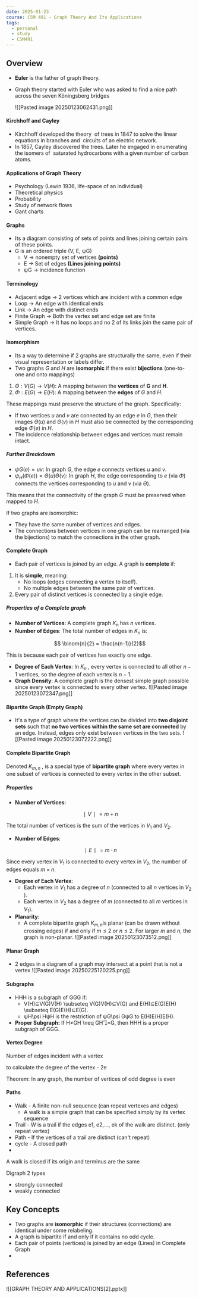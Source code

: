 ```yaml
---
date: 2025-01-23
course: CSM 491 - Graph Theory And Its Applications
tags:
  - personal
  - study
  - CSM491
---
```


## **Overview**

- **Euler** is the father of graph theory.

- Graph theory started with Euler who was asked to find a nice path across the seven Köningsberg bridges

	![[Pasted image 20250123062431.png]]
#### **Kirchhoff and Cayley**
- Kirchhoff developed the theory  of trees in 1847 to solve the linear  equations in branches and  circuits of an electric network.
- In 1857, Cayley discovered the trees. Later he engaged in enumerating the isomers of  saturated hydrocarbons with a given number of carbon atoms.
#### **Applications of Graph Theory**
- Psychology (Lewin 1936, life-space of an individual)
- Theoretical physics
- Probability
- Study of network flows
- Gant charts
#### **Graphs**
- Its a diagram consisting of sets of points and lines joining certain pairs of these points.
- G is an ordered triple (V, E, ψG)
	- V -> nonempty set of vertices **(points)**
	- E -> Set of edges **(Lines joining points)**
	- ψG -> incidence function
#### Terminology
- Adjacent edge -> 2 vertices which are incident with a common edge
- Loop -> An edge with identical ends
- Link -> An edge with distinct ends
- Finite Graph -> Both the vertex set and edge set are finite
- Simple Graph -> It has no loops and no 2 of its links join the same pair of vertices.
#### **Isomorphism**
- Its a way to determine if 2 graphs are structurally the same, even if their visual representation or labels differ.
- Two graphs *G* and *H* are **isomorphic** if there exist **bijections** (one-to-one and onto mappings)

1. $\Theta: V(G) \to V(H)$: A mapping between the **vertices** of **G** and **H**.
2. $\Phi: E(G) \to E(H):$ A mapping between the **edges** of *G* and *H*.

These mappings must preserve the structure of the graph. Specifically:

- If two vertices $u$ and $v$ are connected by an edge $e$ in $G$, then their images $\Theta(u)$ and $\Theta(v)$ in $H$ must also be connected by the corresponding edge $\Phi(e)$ in $H$.
- The incidence relationship between edges and vertices must remain intact.
##### **Further Breakdown**
- $ψG​(e)=uv:$ In graph $G$, the edge $e$ connects vertices $u$ and $v$.
- $\psi_H(\Phi(e)) = \Theta(u) \Theta(v):$ In graph $H$, the edge corresponding to $e$ (via $\Phi$) connects the vertices corresponding to $u$ and $v$ (via $\Theta$).

This means that the connectivity of the graph $G$ must be preserved when mapped to $H$.

If two graphs are isomorphic:

- They have the same number of vertices and edges.
- The connections between vertices in one graph can be rearranged (via the bijections) to match the connections in the other graph.
#### Complete Graph
- Each pair of vertices is joined by an edge.
A graph is **complete** if:
1. It is **simple**, meaning:
    - No loops (edges connecting a vertex to itself).
    - No multiple edges between the same pair of vertices.
2. Every pair of distinct vertices is connected by a single edge.
##### Properties of a Complete graph
- **Number of Vertices**: A complete graph $K_n$​ has $n$ vertices.
- **Number of Edges**: The total number of edges in $K_n​$ is: 

$$
\binom{n}{2} = \frac{n(n-1)}{2}​ 
$$

This is because each pair of vertices has exactly one edge.
- **Degree of Each Vertex**: In $K_n$ ​, every vertex is connected to all other $n-1$ vertices, so the degree of each vertex is $n-1$.
- **Graph Density**: A complete graph is the densest simple graph possible since every vertex is connected to every other vertex.
	![[Pasted image 20250123072347.png]]
#### Bipartite Graph (Empty Graph)
- It's a type of graph where the vertices can be divided into **two disjoint sets** such that **no two vertices within the same set are connected** by an edge. Instead, edges only exist between vertices in the two sets.
	![[Pasted image 20250123072222.png]]

#### Complete Bipartite Graph
Denoted $K_{m,n}$​ , is a special type of **bipartite graph** where every vertex in one subset of vertices is connected to every vertex in the other subset.
##### Properties
- **Number of Vertices**:

$$
    ∣V∣=m+n
$$

The total number of vertices is the sum of the vertices in $V_1$​ and $V_2$​.
    
- **Number of Edges**:

$$
    ∣E∣ = m \cdot n
$$

Since every vertex in $V_1$​ is connected to every vertex in $V_2$​, the number of edges equals $m \times n$.
    
- **Degree of Each Vertex**:
    - Each vertex in $V_1$​ has a degree of $n$ (connected to all $n$ vertices in $V_2$​).
    - Each vertex in $V_2$ has a degree of $m$ (connected to all $m$ vertices in $V_1$​).
- **Planarity**:
    - A complete bipartite graph $K_{m,n}$​ is planar (can be drawn without crossing edges) if and only if $m \leq 2$ or $n \leq 2$. For larger $m$ and $n$, the graph is non-planar.
	![[Pasted image 20250123073512.png]]
#### Planar Graph
- 2 edges in a diagram of a graph may intersect at a point that is not a vertex
![[Pasted image 20250225120225.png]]


#### **Subgraphs**

- HHH is a subgraph of GGG if:
    - V(H)⊆V(G)V(H) \subseteq V(G)V(H)⊆V(G) and E(H)⊆E(G)E(H) \subseteq E(G)E(H)⊆E(G).
    - ψH\psi HψH is the restriction of ψG\psi GψG to E(H)E(H)E(H).
- **Proper Subgraph:** If H≠GH \neq GH=G, then HHH is a proper subgraph of GGG.



#### **Vertex Degree**

Number of edges incident with a vertex

to calculate the degree of the vertex - 2e

Theorem: In any graph, the number of vertices of odd degree is even


#### **Paths**

- Walk - A finite non-null sequence (can repeat vertexes and edges)
	- A walk is a simple graph that can be specified simply by its vertex sequence
- Trail - W is a trail if the edges e1, e2,..., ek of the walk are distinct. (only repeat vertex)
- Path - If the vertices of a trail are distinct (can't repeat)
- cycle - A closed path
- 


A walk is closed if its origin and terminus are the same




Digraph
2 types
- strongly connected
- weakly connected






## **Key Concepts**

- Two graphs are **isomorphic** if their structures (connections) are identical under some relabeling.
- A graph is bipartite if and only if it contains no odd cycle.
- Each pair of points (vertices) is joined by an edge (Lines) in Complete Graph
- 

## **References**
![[GRAPH THEORY AND APPLICATIONS[2].pptx]]
